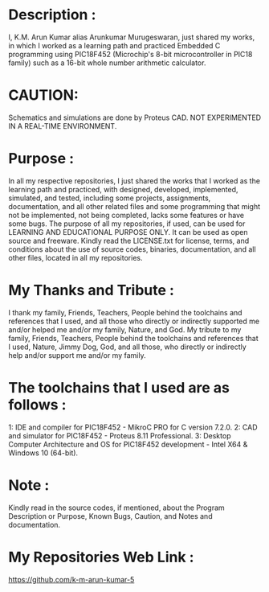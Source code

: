 ﻿Description :
=============
I,  K.M. Arun Kumar alias Arunkumar Murugeswaran, just shared my works, in which I worked as a learning path and practiced Embedded C programming using PIC18F452 (Microchip's 8-bit microcontroller in PIC18 family) such as a 16-bit whole number arithmetic calculator. 

CAUTION:
========
Schematics and simulations are done by Proteus CAD. NOT EXPERIMENTED IN A REAL-TIME ENVIRONMENT.

Purpose :
=========
In all my respective repositories, I just shared the works that I worked as the learning path and practiced, with designed, developed, implemented, simulated, and tested, including some projects, assignments, documentation, and all other related files and some programming that might not be implemented, not being completed, lacks some features or have some bugs. The purpose of all my repositories, if used, can be used for LEARNING AND EDUCATIONAL PURPOSE ONLY. It can be used as open source and freeware. Kindly read the LICENSE.txt for license, terms, and conditions about the use of source codes, binaries, documentation, and all other files, located in all my repositories. 

My Thanks and Tribute :
========================
I thank my family, Friends, Teachers, People behind the toolchains and references that I used, and all those who directly or indirectly supported me and/or helped me and/or my family, Nature, and God. My tribute to my family, Friends, Teachers, People behind the toolchains and references that I used, Nature, Jimmy Dog, God, and all those, who directly or indirectly help and/or support me and/or my family.

The toolchains that I used are as follows :
========================================
1: IDE and compiler for PIC18F452                                           - MikroC PRO for C version 7.2.0.
2: CAD and simulator for PIC18F452                                          - Proteus 8.11 Professional. 
3: Desktop Computer Architecture and OS for PIC18F452 development           - Intel X64 & Windows 10 (64-bit).

Note :
======
Kindly read in the source codes, if mentioned, about the Program Description or Purpose, Known Bugs, Caution, and Notes and documentation. 

My Repositories Web Link :
==========================
https://github.com/k-m-arun-kumar-5

